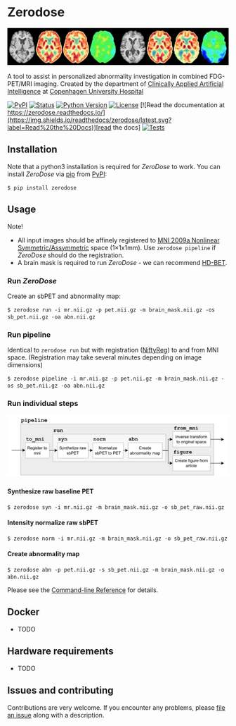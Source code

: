 # Zerodose

![Alt text](resources/imgs/banner.jpg)

A tool to assist in personalized abnormality investigation in combined FDG-PET/MRI imaging.
Created by the department of [Clinically Applied Artificial Intelligence](http://caai.dk/) at [Copenhagen University Hospital](https://www.rigshospitalet.dk/)

[![PyPI](https://img.shields.io/pypi/v/zerodose.svg)][pypi_]
[![Status](https://img.shields.io/pypi/status/zerodose.svg)][status]
[![Python Version](https://img.shields.io/pypi/pyversions/zerodose)][python version]
[![License](https://img.shields.io/pypi/l/zerodose)][license]
[![Read the documentation at https://zerodose.readthedocs.io/](https://img.shields.io/readthedocs/zerodose/latest.svg?label=Read%20the%20Docs)][read the docs]
[![Tests](https://github.com/ChristianHinge/zerodose/workflows/Tests/badge.svg)][tests]

[pypi_]: https://pypi.org/project/zerodose/
[status]: https://pypi.org/project/zerodose/
[read the docs]: https://zerodose.readthedocs.io/
[tests]: https://github.com/ChristianHinge/zerodose/actions?workflow=Tests
[python version]: https://pypi.org/project/zerodose

## Installation

Note that a python3 installation is required for _ZeroDose_ to work.
You can install _ZeroDose_ via [pip] from [PyPI]:

```console
$ pip install zerodose
```

## Usage

Note!

- All input images should be affinely registered to [MNI 2009a Nonlinear Symmetric/Assymmetric](https://nist.mni.mcgill.ca/icbm-152-nonlinear-atlases-2009/) space (1×1x1mm). Use `zerodose pipeline` if _ZeroDose_ should do the registration.
- A brain mask is required to run _ZeroDose_ - we can recommend [HD-BET](https://github.com/MIC-DKFZ/HD-BET).

### Run _ZeroDose_

Create an sbPET and abnormality map:

```console
$ zerodose run -i mr.nii.gz -p pet.nii.gz -m brain_mask.nii.gz -os sb_pet.nii.gz -oa abn.nii.gz
```

### Run pipeline

Identical to `zerodose run` but with registration ([NiftyReg](http://cmictig.cs.ucl.ac.uk/wiki/index.php/NiftyReg)) to and from MNI space. (Registration may take several minutes depending on image dimensions)

```console
$ zerodose pipeline -i mr.nii.gz -p pet.nii.gz -m brain_mask.nii.gz -os sb_pet.nii.gz -oa abn.nii.gz
```

### Run individual steps
![Alt text](resources/imgs/workflow_overview.png)

#### Synthesize raw baseline PET

```console
$ zerodose syn -i mr.nii.gz -m brain_mask.nii.gz -o sb_pet_raw.nii.gz
```

#### Intensity normalize raw sbPET

```console
$ zerodose norm -i mr.nii.gz -m brain_mask.nii.gz -o sb_pet_raw.nii.gz
```

#### Create abnormality map

```console
$ zerodose abn -p pet.nii.gz -s sb_pet.nii.gz -m brain_mask.nii.gz -o abn.nii.gz
```

Please see the [Command-line Reference] for details.

## Docker

- TODO

## Hardware requirements

- TODO

## Issues and contributing

Contributions are very welcome.
If you encounter any problems,
please [file an issue] along with a description.

[pypi]: https://pypi.org/
[file an issue]: https://github.com/ChristianHinge/zerodose/issues
[pip]: https://pip.pypa.io/

<!-- github-only -->

[license]: https://github.com/ChristianHinge/zerodose/blob/main/LICENSE
[contributor guide]: https://github.com/ChristianHinge/zerodose/blob/main/CONTRIBUTING.md
[command-line reference]: https://zerodose.readthedocs.io/en/latest/usage.html
